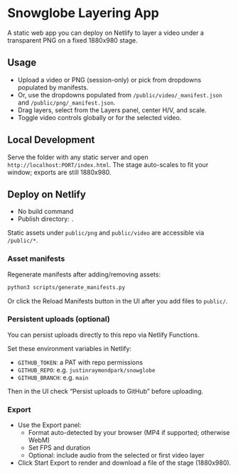# Snowglobe Layering App

A static web app you can deploy on Netlify to layer a video under a transparent PNG on a fixed 1880x980 stage.

## Usage

- Upload a video or PNG (session-only) or pick from dropdowns populated by manifests.
- Or, use the dropdowns populated from `/public/video/_manifest.json` and `/public/png/_manifest.json`.
- Drag layers, select from the Layers panel, center H/V, and scale.
- Toggle video controls globally or for the selected video.

## Local Development

Serve the folder with any static server and open `http://localhost:PORT/index.html`.
The stage auto-scales to fit your window; exports are still 1880x980.

## Deploy on Netlify

- No build command
- Publish directory: `.`

Static assets under `public/png` and `public/video` are accessible via `/public/*`.

### Asset manifests

Regenerate manifests after adding/removing assets:

```bash
python3 scripts/generate_manifests.py
```
Or click the Reload Manifests button in the UI after you add files to `public/`.

### Persistent uploads (optional)

You can persist uploads directly to this repo via Netlify Functions.

Set these environment variables in Netlify:

- `GITHUB_TOKEN`: a PAT with repo permissions
- `GITHUB_REPO`: e.g. `justinraymondpark/snowglobe`
- `GITHUB_BRANCH`: e.g. `main`

Then in the UI check “Persist uploads to GitHub” before uploading.

### Export

- Use the Export panel:
  - Format auto-detected by your browser (MP4 if supported; otherwise WebM)
  - Set FPS and duration
  - Optional: include audio from the selected or first video layer
- Click Start Export to render and download a file of the stage (1880x980).
